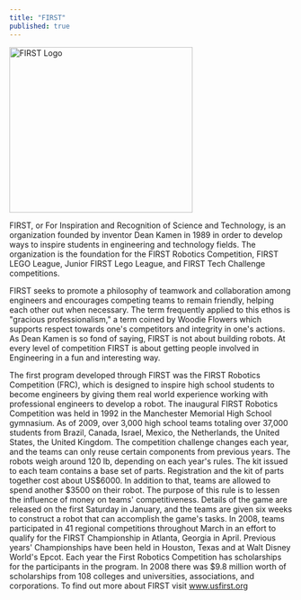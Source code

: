 ```yaml
---
title: "FIRST"
published: true
---
```

<img src="http://www.usfirst.org/uploadedImages/Robotics_Programs/FRC/FRC_Communications_Resource_Center/Branding_and_Logos/FIRSTvert_RGB.jpg" alt="FIRST Logo" style="width:326px;height:294px">

FIRST, or For Inspiration and Recognition of Science and Technology, is an organization founded by inventor Dean Kamen in 1989 in order to develop ways to inspire students in engineering and technology fields. The organization is the foundation for the FIRST Robotics Competition, FIRST LEGO League, Junior FIRST Lego League, and FIRST Tech Challenge competitions.

FIRST seeks to promote a philosophy of teamwork and collaboration among engineers and encourages competing teams to remain friendly, helping each other out when necessary. The term frequently applied to this ethos is "gracious professionalism," a term coined by Woodie Flowers which supports respect towards one's competitors and integrity in one's actions. As Dean Kamen is so fond of saying, FIRST is not about building robots. At every level of competition FIRST is about getting people involved in Engineering in a fun and interesting way.

The first program developed through FIRST was the FIRST Robotics Competition (FRC), which is designed to inspire high school students to become engineers by giving them real world experience working with professional engineers to develop a robot. The inaugural FIRST Robotics Competition was held in 1992 in the Manchester Memorial High School gymnasium. As of 2009, over 3,000 high school teams totaling over 37,000 students from Brazil, Canada, Israel, Mexico, the Netherlands, the United States, the United Kingdom. The competition challenge changes each year, and the teams can only reuse certain components from previous years. The robots weigh around 120 lb, depending on each year's rules. The kit issued to each team contains a base set of parts. Registration and the kit of parts together cost about US$6000. In addition to that, teams are allowed to spend another $3500 on their robot. The purpose of this rule is to lessen the influence of money on teams' competitiveness. Details of the game are released on the first Saturday in January, and the teams are given six weeks to construct a robot that can accomplish the game's tasks. In 2008, teams participated in 41 regional competitions throughout March in an effort to qualify for the FIRST Championship in Atlanta, Georgia in April. Previous years' Championships have been held in Houston, Texas and at Walt Disney World's Epcot. Each year the First Robotics Competition has scholarships for the participants in the program. In 2008 there was $9.8 million worth of scholarships from 108 colleges and universities, associations, and corporations. To find out more about FIRST visit www.usfirst.org
